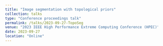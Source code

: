 ```yaml
---
title: "Image segmentation with topological priors"
collection: talks
type: "Conference proceedings talk"
permalink: /talks/2023-09-27-TopoSeg
venue: "2023 IEEE High Performance Extreme Computing Conference (HPEC)"
date: 2023-09-27
location: "Online"
---
```

